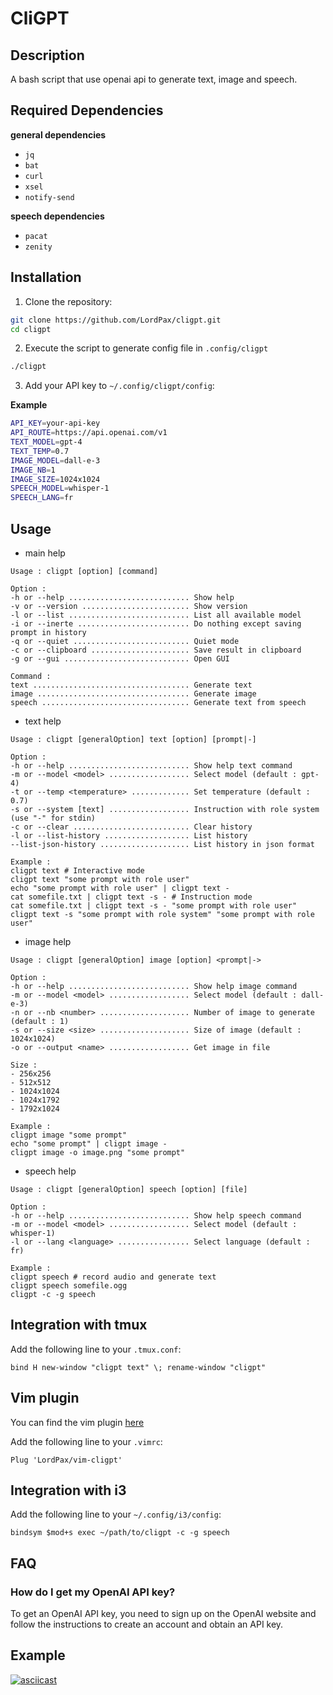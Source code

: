 # CliGPT

## Description

A bash script that use openai api to generate text, image and speech.

## Required Dependencies

**general dependencies**

* `jq`
* `bat`
* `curl`
* `xsel`
* `notify-send`

**speech dependencies**

* `pacat`
* `zenity`

## Installation

1. Clone the repository:

```bash
git clone https://github.com/LordPax/cligpt.git
cd cligpt
```

2. Execute the script to generate config file in `.config/cligpt`

```bash
./cligpt
```

3. Add your API key to `~/.config/cligpt/config`:

**Example**

```bash
API_KEY=your-api-key
API_ROUTE=https://api.openai.com/v1
TEXT_MODEL=gpt-4
TEXT_TEMP=0.7
IMAGE_MODEL=dall-e-3
IMAGE_NB=1
IMAGE_SIZE=1024x1024
SPEECH_MODEL=whisper-1
SPEECH_LANG=fr
```

## Usage

* main help

```
Usage : cligpt [option] [command]

Option :
-h or --help ........................... Show help
-v or --version ........................ Show version
-l or --list ........................... List all available model
-i or --inerte ......................... Do nothing except saving prompt in history
-q or --quiet .......................... Quiet mode
-c or --clipboard ...................... Save result in clipboard
-g or --gui ............................ Open GUI

Command :
text ................................... Generate text
image .................................. Generate image
speech ................................. Generate text from speech
```

* text help

```
Usage : cligpt [generalOption] text [option] [prompt|-]

Option :
-h or --help ........................... Show help text command
-m or --model <model> .................. Select model (default : gpt-4)
-t or --temp <temperature> ............. Set temperature (default : 0.7)
-s or --system [text] .................. Instruction with role system (use "-" for stdin)
-c or --clear .......................... Clear history
-l or --list-history ................... List history
--list-json-history .................... List history in json format

Example :
cligpt text # Interactive mode
cligpt text "some prompt with role user"
echo "some prompt with role user" | cligpt text -
cat somefile.txt | cligpt text -s - # Instruction mode
cat somefile.txt | cligpt text -s - "some prompt with role user"
cligpt text -s "some prompt with role system" "some prompt with role user"
```

* image help

```
Usage : cligpt [generalOption] image [option] <prompt|->

Option :
-h or --help ........................... Show help image command
-m or --model <model> .................. Select model (default : dall-e-3)
-n or --nb <number> .................... Number of image to generate (default : 1)
-s or --size <size> .................... Size of image (default : 1024x1024)
-o or --output <name> .................. Get image in file

Size :
- 256x256
- 512x512
- 1024x1024
- 1024x1792
- 1792x1024

Example :
cligpt image "some prompt"
echo "some prompt" | cligpt image -
cligpt image -o image.png "some prompt"
```

* speech help

```
Usage : cligpt [generalOption] speech [option] [file]

Option :
-h or --help ........................... Show help speech command
-m or --model <model> .................. Select model (default : whisper-1)
-l or --lang <language> ................ Select language (default : fr)

Example :
cligpt speech # record audio and generate text
cligpt speech somefile.ogg
cligpt -c -g speech
```

## Integration with tmux

Add the following line to your `.tmux.conf`:

```
bind H new-window "cligpt text" \; rename-window "cligpt"
```

## Vim plugin

You can find the vim plugin [here](https://github.com/LordPax/vim-cligpt)

Add the following line to your `.vimrc`:

```vim
Plug 'LordPax/vim-cligpt'
```

## Integration with i3

Add the following line to your `~/.config/i3/config`:

```
bindsym $mod+s exec ~/path/to/cligpt -c -g speech
```

## FAQ

### How do I get my OpenAI API key?

To get an OpenAI API key, you need to sign up on the OpenAI website and follow the instructions to create an account and obtain an API key.

## Example

[![asciicast](https://asciinema.org/a/568168.svg)](https://asciinema.org/a/568168)
